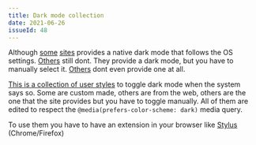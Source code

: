 ```yaml
---
title: Dark mode collection
date: 2021-06-26
issueId: 48
---
```


Although [some](https://twitter.com/) [sites](https://github.com/) provides a native dark mode that follows the OS settings. [Others](https://reddit.com/) still dont. They provide a dark mode, but you have to manually select it. [Others](https://wikipedia.org) dont even provide one at all.

[This is a collection of user styles](https://github.com/pudymody/DarkModes) to toggle dark mode when the system says so. Some are custom made, others are from the web, others are the one that the site provides but you have to toggle manually. All of them are edited to respect the `@media(prefers-color-scheme: dark)` media query.

To use them you have to have an extension in your browser like [Stylus](https://github.com/openstyles/stylus/) (Chrome/Firefox)